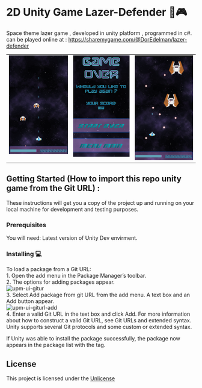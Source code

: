 # 2D Unity Game Lazer-Defender 🔫🎮

Space theme lazer game , developed in unity platform , programmed in c#. 
can be played online at : https://sharemygame.com/@DorEdelman/lazer-defender
<table>
  <tr>
    <td valign="top"><img src="https://github.com/dore96/Lazer-Defender/blob/main/pngs/lazer01.png"/></td>
    <td valign="top"><img src="https://github.com/dore96/Lazer-Defender/blob/main/pngs/lazer03.png"/></td>
    <td valign="top"><img src="https://github.com/dore96/Lazer-Defender/blob/main/pngs/lazer02.png"/></td>
  </tr>
</table>

## Getting Started (How to import this repo unity game from the Git URL) :

These instructions will get you a copy of the project up and running on your local
machine for development and testing purposes.

### Prerequisites
You will need:
Latest version of Unity Dev envirment.

### Installing 💻

To load a package from a Git URL:
<br />    1. Open the add menu in the Package Manager’s toolbar.<br />
    2. The options for adding packages appear.
<br />![upm-ui-gitur](https://docs.unity3d.com/uploads/Main/upm-ui-giturl.png)  <br />
    3. Select Add package from git URL from the add menu. A text box and an Add button appear.
<br />![upm-ui-giturl-add](https://docs.unity3d.com/uploads/Main/upm-ui-giturl-add.png) <br />
    4. Enter a valid Git URL in the text box and click Add. For more information about how to construct a valid Git URL, see Git URLs and extended syntax. Unity supports several Git protocols and some custom or extended syntax.

If Unity was able to install the package successfully, the package now appears in the package list with the  tag.

## License

This project is licensed under the [Unlicense](https://unlicense.org/)
